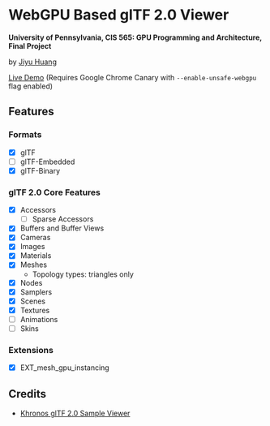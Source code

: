 # WebGPU Based glTF 2.0 Viewer

**University of Pennsylvania, CIS 565: GPU Programming and Architecture, Final Project**

by [Jiyu Huang](https://jiyuhuang.github.io/)

[Live Demo](https://cis565-team6.github.io/webgpu-gltf-viewer/) (Requires Google Chrome Canary with `--enable-unsafe-webgpu` flag enabled)

## Features

### Formats

- [x] glTF
- [ ] glTF-Embedded
- [x] glTF-Binary

### glTF 2.0 Core Features

- [x] Accessors
  - [ ] Sparse Accessors
- [x] Buffers and Buffer Views
- [x] Cameras
- [x] Images
- [x] Materials
- [x] Meshes
  - Topology types: triangles only
- [x] Nodes
- [x] Samplers
- [x] Scenes
- [x] Textures
- [ ] Animations
- [ ] Skins

### Extensions

- [x] EXT_mesh_gpu_instancing

## Credits

- [Khronos glTF 2.0 Sample Viewer](https://github.com/KhronosGroup/glTF-Sample-Viewer)
